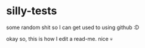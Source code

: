 # silly-tests
some random shit so I can get used to using github :D


okay so, this is how I edit a read-me. nice 💀
